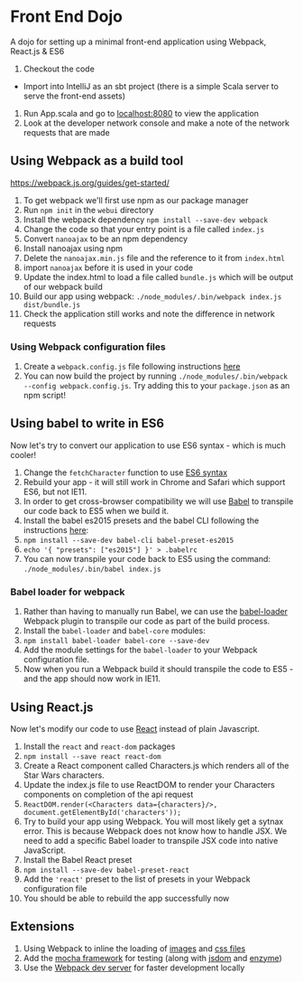 # Front End Dojo
A dojo for setting up a minimal front-end application using Webpack, React.js &amp; ES6

1. Checkout the code 
  * Import into IntelliJ as an sbt project (there is a simple Scala server to serve the front-end assets)
1. Run App.scala and go to [localhost:8080](http://localhost:8080) to view the application
1. Look at the developer network console and make a note of the network requests that are made


## Using Webpack as a build tool
https://webpack.js.org/guides/get-started/

1. To get webpack we'll first use npm as our package manager
1. Run `npm init` in the `webui` directory
1. Install the webpack dependency `npm install --save-dev webpack`
1. Change the code so that your entry point is a file called `index.js`
1. Convert `nanoajax` to be an npm dependency
  1. Install nanoajax using npm
  1. Delete the `nanoajax.min.js` file and the reference to it from `index.html`
  1. import `nanoajax` before it is used in your code
1. Update the index.html to load a file called `bundle.js` which will be output of our webpack build
1. Build our app using webpack: `./node_modules/.bin/webpack index.js dist/bundle.js`
1. Check the application still works and note the difference in network requests

### Using Webpack configuration files

1. Create a `webpack.config.js` file following instructions [here](https://webpack.js.org/guides/get-started/#using-webpack-with-a-config)
1. You can now build the project by running `./node_modules/.bin/webpack --config webpack.config.js`. Try adding this to your `package.json` as an npm script!


## Using babel to write in ES6

Now let's try to convert our application to use ES6 syntax - which is much cooler!

1. Change the `fetchCharacter` function to use [ES6 syntax](http://es6-features.org/)
1. Rebuild your app - it will still work in Chrome and Safari which support ES6, but not IE11.
1. In order to get cross-browser compatibility we will use [Babel](https://babeljs.io/) to transpile our code back to ES5 when we build it.
1. Install the babel es2015 presets and the babel CLI following the instructions [here](http://babeljs.io/docs/plugins/preset-es2015/):
 1. `npm install --save-dev babel-cli babel-preset-es2015`
 1. `echo '{ "presets": ["es2015"] }' > .babelrc`
1. You can now transpile your code back to ES5 using the command: `./node_modules/.bin/babel index.js`

### Babel loader for webpack

1. Rather than having to manually run Babel, we can use the [babel-loader](https://github.com/babel/babel-loader) Webpack plugin to transpile our code as part of the build process.
1. Install the `babel-loader` and `babel-core` modules:
 1. `npm install babel-loader babel-core --save-dev`
1. Add the module settings for the `babel-loader` to your Webpack configuration file.
1. Now when you run a Webpack build it should transpile the code to ES5 - and the app should now work in IE11.


## Using React.js

Now let's modify our code to use [React](https://facebook.github.io/react/) instead of plain Javascript.

1. Install the `react` and `react-dom` packages
 1. `npm install --save react react-dom`
1. Create a React component called Characters.js which renders all of the Star Wars characters.
1. Update the index.js file to use ReactDOM to render your Characters components on completion of the api request
 1. `ReactDOM.render(<Characters data={characters}/>, document.getElementById('characters'));`
1. Try to build your app using Webpack. You will most likely get a sytnax error. This is because Webpack does not know how to handle JSX. We need to add a specific Babel loader to transpile JSX code into native JavaScript.
1. Install the Babel React preset
 1. `npm install --save-dev babel-preset-react`
 1. Add the `'react'` preset to the list of presets in your Webpack configuration file
1. You should be able to rebuild the app successfully now



## Extensions

1. Using Webpack to inline the loading of [images](https://www.davidmeents.com/blog/how-to-set-up-webpack-image-loader/) and [css files](https://github.com/webpack-contrib/css-loader)
1. Add the [mocha framework](https://mochajs.org/) for testing (along with [jsdom](https://github.com/tmpvar/jsdom) and [enzyme](https://github.com/airbnb/enzyme))
1. Use the [Webpack dev server](https://webpack.github.io/docs/webpack-dev-server.html) for faster development locally



